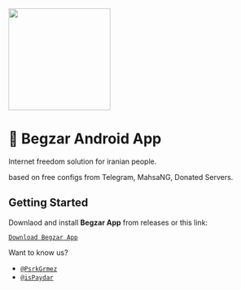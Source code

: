 <a href="#">
  <img src="https://github.com/user-attachments/assets/f03afd6f-630b-4fa8-af58-42c7fc6feda2" width="200" height="200">
</a>


# 📱 Begzar Android App

Internet freedom solution for iranian people.

based on free configs from Telegram, MahsaNG, Donated Servers.

## Getting Started

Downlaod and install **Begzar App** from releases or this link:

[`Download Begzar App`](https://github.com/Begzar/BegzarApp/releases/download/v5.0.0/begzar-v8a-5.0.0.apk)

Want to know us?

- [`@PsrkGrmez`](https://github.com/PsrkGrmez)
- [`@isPaydar`](https://github.com/isPaydar)
